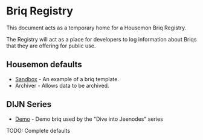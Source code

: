 # Briq Registry


This document acts as a temporary home for a Housemon Briq Registry.

The Registry will act as a place for developers to log information
about Briqs that they are offering for public use.

## Housemon defaults
-  [Sandbox](/docs/#sandbox.md) - An example of a briq template.
-  Archiver - Allows data to be archived.

## DIJN Series
-  [Demo](/docs/#briq-registry.md) - Demo briq used by the "Dive into Jeenodes" series

TODO: Complete defaults 




